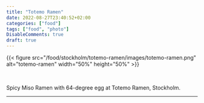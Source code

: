 ```yaml
---
title: "Totemo Ramen"
date: 2022-08-27T23:40:52+02:00
categories: ["food"]
tags: ["food", "photo"]
DisableComments: true
draft: true
---
```


{{< figure src="/food/stockholm/totemo-ramen/images/totemo-ramen.png" alt="totemo-ramen" width="50%" height="50%" >}}

<br>

Spicy Miso Ramen with 64-degree egg at Totemo Ramen, Stockholm.

---